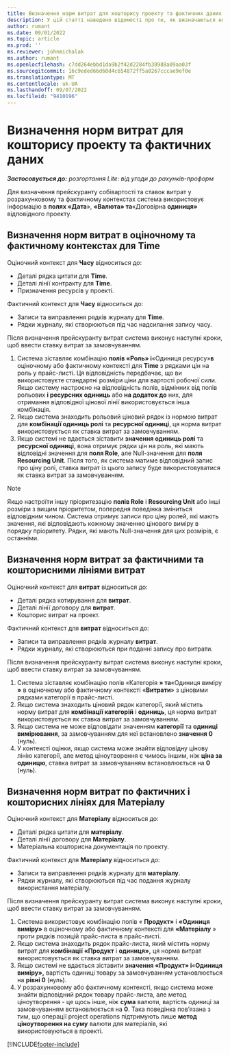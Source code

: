 ```yaml
---
title: Визначення норм витрат для кошторису проекту та фактичних даних
description: У цій статті наведено відомості про те, як визначаються норми витрат для кошторисів і фактичних витрат проекту.
author: rumant
ms.date: 09/01/2022
ms.topic: article
ms.prod: ''
ms.reviewer: johnmichalak
ms.author: rumant
ms.openlocfilehash: c7dd264ebbd1da9b2f42d2284fb38988a09aa03f
ms.sourcegitcommit: 16c9eded66d60d4c654872ff5a0267cccae9ef0e
ms.translationtype: MT
ms.contentlocale: uk-UA
ms.lasthandoff: 09/07/2022
ms.locfileid: "9410196"
---
```

# <a name="determine-cost-rates-for-project-estimates-and-actuals"></a>Визначення норм витрат для кошторису проекту та фактичних даних

_**Застосовується до:** розгортання Lite: від угоди до рахунків-проформ_

Для визначення прейскуранту собівартості та ставок витрат у розрахунковому та фактичному контекстах система використовує інформацію в **полях «Дата**», **«Валюта» та**«Договірна **одиниця»** відповідного проекту.

## <a name="determining-cost-rates-in-estimate-and-actual-contexts-for-time"></a>Визначення норм витрат в оціночному та фактичному контекстах для Time

Оціночний контекст для **Часу** відноситься до:

- Деталі рядка цитати для **Time**.
- Деталі лінії контракту для **Time**.
- Призначення ресурсів у проекті.

Фактичний контекст для **Часу** відноситься до:

- Записи та виправлення рядків журналу для **Time**.
- Рядки журналу, які створюються під час надсилання запису часу.

Після визначення прейскуранту витрат система виконує наступні кроки, щоб ввести ставку витрат за замовчуванням.

1. Система зіставляє комбінацію **полів «Роль» і**«Одиниця ресурсу»**в** оціночному або фактичному контексті для **Time** з рядками цін на роль у прайс-листі. Ця відповідність передбачає, що ви використовуєте стандартні розміри ціни для вартості робочої сили. Якщо систему настроєно на відповідність полів, відмінних від полів рольових **і ресурсних одиниць** або **на додаток до** них, для отримання відповідної цінової лінії використовується інша комбінація.
1. Якщо система знаходить рольовий ціновий рядок із нормою витрат для **комбінації одиниць ролі** та **ресурсної одиниці**, ця норма витрат використовується як ставка витрат за замовчуванням.
1. Якщо системі не вдається зіставити **значення одиниць ролі** та **ресурсної одиниці**, вона отримує рядки цін на роль, які мають відповідні значення для **поля Role**, але Null-значення для **поля Resourcing Unit**. Після того, як система матиме відповідний запис про ціну ролі, ставка витрат із цього запису буде використовуватися як ставка витрат за замовчуванням.

> [!NOTE]
> Якщо настроїти іншу пріоритезацію **полів Role** і **Resourcing Unit** або інші розміри з вищим пріоритетом, попередня поведінка зміниться відповідним чином. Система отримує записи про ціну ролей, які мають значення, які відповідають кожному значенню цінового виміру в порядку пріоритету. Рядки, які мають Null-значення для цих розмірів, є останніми.

## <a name="determining-cost-rates-on-actual-and-estimate-lines-for-expense"></a>Визначення норм витрат за фактичними та кошторисними лініями витрат

Оціночний контекст для **витрат** відноситься до:

- Деталі рядка котирування для **витрат**.
- Деталі лінії договору для **витрат**.
- Кошторис витрат на проект.

Фактичний контекст для **витрат** відноситься до:

- Записи та виправлення рядків журналу **витрат**.
- Рядки журналу, які створюються при поданні запису про витрати.

Після визначення прейскуранту витрат система виконує наступні кроки, щоб ввести ставку витрат за замовчуванням.

1. Система зіставляє комбінацію полів «Категорія **» та**«Одиниця виміру **»** в оціночному або фактичному контексті «**Витрати**» з ціновими рядками категорії в прайс-листі.
1. Якщо система знаходить ціновий рядок категорії, який містить норму витрат для **комбінації категорій** і **одиниць**, ця норма витрат використовується як ставка витрат за замовчуванням.
1. Якщо система не може відповідати значенням **категорії** та **одиниці вимірювання**, за замовчуванням для неї встановлено **значення 0** (нуль).
1. У контексті оцінки, якщо система може знайти відповідну цінову лінію категорії, але метод ціноутворення є чимось іншим, ніж **ціна за одиницю**, ставка витрат за замовчуванням встановлюється на **0** (нуль).

## <a name="determining-cost-rates-on-actual-and-estimate-lines-for-material"></a>Визначення норм витрат по фактичних і кошторисних лініях для Матеріалу

Оціночний контекст для **Матеріалу** відноситься до:

- Деталі рядка цитати для **матеріалу**.
- Деталі лінії договору для **Матеріалу**.
- Матеріальна кошторисна документація по проекту.

Фактичний контекст для **Матеріалу** відноситься до:

- Записи та виправлення рядків журналу для **матеріалу**.
- Рядки журналу, які створюються під час подання журналу використання матеріалу.

Після визначення прейскуранту витрат система виконує наступні кроки, щоб ввести ставку витрат за замовчуванням.

1. Система використовує комбінацію полів « **Продукт»** і **«Одиниця виміру»** в оціночному або фактичному контексті для **«Матеріалу** » проти рядків позицій прайс-листа в прайс-листі.
1. Якщо система знаходить рядок прайс-листа, який містить норму витрат для **комбінації «Продукт** і **одиниця»,** ця норма витрат використовується як ставка витрат за замовчуванням.
1. Якщо системі не вдається зіставити **значення «Продукт» і**«**Одиниця виміру»,** вартість одиниці товару за замовчуванням установлюється на **рівні 0** (нуль).
1. У розрахунковому або фактичному контексті, якщо система може знайти відповідний рядок товару прайс-листа, але метод ціноутворення - це щось інше, ніж **сума** валюти, вартість одиниці за замовчуванням встановлюється на **0**. Така поведінка пов’язана з тим, що операції project operations підтримують лише **метод ціноутворення на суму** валюти для матеріалів, які використовуються в проекті.

[!INCLUDE[footer-include](../../includes/footer-banner.md)]
